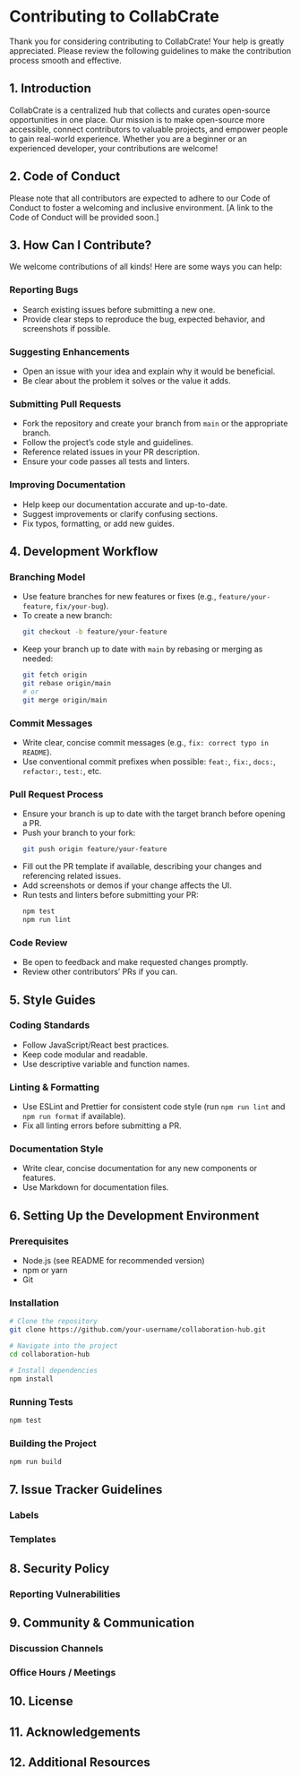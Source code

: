 # Contributing to CollabCrate

Thank you for considering contributing to CollabCrate! Your help is greatly appreciated. Please review the following guidelines to make the contribution process smooth and effective.

## 1. Introduction

CollabCrate is a centralized hub that collects and curates open-source opportunities in one place. Our mission is to make open-source more accessible, connect contributors to valuable projects, and empower people to gain real-world experience. Whether you are a beginner or an experienced developer, your contributions are welcome!

## 2. Code of Conduct

Please note that all contributors are expected to adhere to our Code of Conduct to foster a welcoming and inclusive environment. [A link to the Code of Conduct will be provided soon.]

## 3. How Can I Contribute?

We welcome contributions of all kinds! Here are some ways you can help:

### Reporting Bugs
- Search existing issues before submitting a new one.
- Provide clear steps to reproduce the bug, expected behavior, and screenshots if possible.

### Suggesting Enhancements
- Open an issue with your idea and explain why it would be beneficial.
- Be clear about the problem it solves or the value it adds.

### Submitting Pull Requests
- Fork the repository and create your branch from `main` or the appropriate branch.
- Follow the project’s code style and guidelines.
- Reference related issues in your PR description.
- Ensure your code passes all tests and linters.

### Improving Documentation
- Help keep our documentation accurate and up-to-date.
- Suggest improvements or clarify confusing sections.
- Fix typos, formatting, or add new guides.

## 4. Development Workflow

### Branching Model
- Use feature branches for new features or fixes (e.g., `feature/your-feature`, `fix/your-bug`).
- To create a new branch:
  ```bash
  git checkout -b feature/your-feature
  ```
- Keep your branch up to date with `main` by rebasing or merging as needed:
  ```bash
  git fetch origin
  git rebase origin/main
  # or
  git merge origin/main
  ```

### Commit Messages
- Write clear, concise commit messages (e.g., `fix: correct typo in README`).
- Use conventional commit prefixes when possible: `feat:`, `fix:`, `docs:`, `refactor:`, `test:`, etc.

### Pull Request Process
- Ensure your branch is up to date with the target branch before opening a PR.
- Push your branch to your fork:
  ```bash
  git push origin feature/your-feature
  ```
- Fill out the PR template if available, describing your changes and referencing related issues.
- Add screenshots or demos if your change affects the UI.
- Run tests and linters before submitting your PR:
  ```bash
  npm test
  npm run lint
  ```

### Code Review
- Be open to feedback and make requested changes promptly.
- Review other contributors’ PRs if you can.

## 5. Style Guides

### Coding Standards
- Follow JavaScript/React best practices.
- Keep code modular and readable.
- Use descriptive variable and function names.

### Linting & Formatting
- Use ESLint and Prettier for consistent code style (run `npm run lint` and `npm run format` if available).
- Fix all linting errors before submitting a PR.

### Documentation Style
- Write clear, concise documentation for any new components or features.
- Use Markdown for documentation files.

## 6. Setting Up the Development Environment

### Prerequisites
- Node.js (see README for recommended version)
- npm or yarn
- Git

### Installation
```bash
# Clone the repository
git clone https://github.com/your-username/collaboration-hub.git

# Navigate into the project
cd collaboration-hub

# Install dependencies
npm install
```

### Running Tests
```bash
npm test
```

### Building the Project
```bash
npm run build
```

## 7. Issue Tracker Guidelines
### Labels
### Templates

## 8. Security Policy
### Reporting Vulnerabilities

## 9. Community & Communication
### Discussion Channels
### Office Hours / Meetings

## 10. License

## 11. Acknowledgements

## 12. Additional Resources
